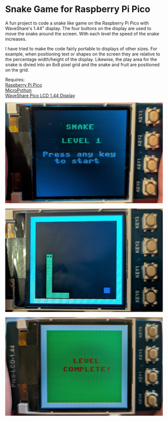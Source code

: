 # Snake Game for Raspberry Pi Pico 

A fun project to code a snake like game on the Raspberry Pi Pico with WaveShare's 1.44" display. The four buttons on the display are used to move the snake around the screen. With each level the speed of the snake increases. 

I have tried to make the code fairly portable to displays of other sizes. For example, when positioning text or shapes on the screen they are relative to the percentage width/height of the display. Likewise, the play area for the snake is divied into an 8x8 pixel grid and the snake and fruit are positioned on the grid.

Requires:\
[Raspberry Pi Pico](https://www.raspberrypi.com/products/raspberry-pi-pico-2)\
[MicroPython](https://micropython.org/)\
[WaveShare Pico LCD 1.44 Display](https://www.waveshare.com/wiki/Pico-LCD-1.44)

![Welcome Screen](https://github.com/clbonner/snake/blob/main/WelcomeScreen.jpg)

![Snake game in action](https://github.com/clbonner/snake/blob/main/SnakeGame.jpg)

![Game Over screen](https://github.com/clbonner/snake/blob/main/GameOver.jpg)
